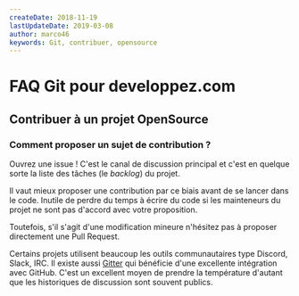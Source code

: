 ```yaml
---
createDate: 2018-11-19
lastUpdateDate: 2019-03-08
author: marco46
keywords: Git, contribuer, opensource
---
```


# FAQ Git pour developpez.com

## Contribuer à un projet OpenSource

### Comment proposer un sujet de contribution ?

Ouvrez une issue ! C'est le canal de discussion principal et c'est en quelque sorte la liste des tâches (le *backlog*) du projet.

Il vaut mieux proposer une contribution par ce biais avant de se lancer dans le code.
Inutile de perdre du temps à écrire du code si les mainteneurs du projet ne sont pas d'accord avec votre proposition.

Toutefois, s'il s'agit d'une modification mineure n'hésitez pas à proposer directement une Pull Request.

Certains projets utilisent beaucoup les outils communautaires type Discord, Slack, IRC. Il existe aussi [Gitter](https://gitter.im/) qui bénéficie d'une excellente intégration avec GitHub.
C'est un excellent moyen de prendre la température d'autant que les historiques de discussion sont souvent publics.
